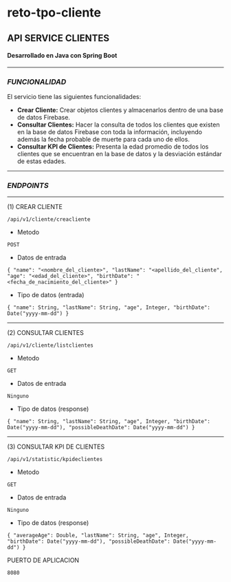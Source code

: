 # reto-tpo-cliente

## API SERVICE CLIENTES
#### Desarrollado en Java con Spring Boot

---

### _FUNCIONALIDAD_

El servicio tiene las siguientes funcionalidades:

* **Crear Cliente:** Crear objetos clientes y almacenarlos dentro de una base de datos Firebase.
* **Consultar Clientes:** Hacer la consulta de todos los clientes que existen en la base de datos Firebase con toda la información, incluyendo además la fecha probable de muerte para cada uno de ellos.
* **Consultar KPI de Clientes:** Presenta la edad promedio de todos los clientes que se encuentran en la base de datos y la desviación estándar de estas edades.

---

### _ENDPOINTS_

---

(1) CREAR CLIENTE

`/api/v1/cliente/creacliente`

- Metodo

`POST`

- Datos de entrada

`{
  "name": "<nombre_del_cliente>",
  "lastName": "<apellido_del_cliente",
  "age": "<edad_del_cliente>",
  "birthDate": "<fecha_de_nacimiento_del_cliente>"
}`

- Tipo de datos (entrada)

`{
 "name": String,
 "lastName": String,
 "age", Integer,
 "birthDate": Date("yyyy-mm-dd")
}`

---

(2) CONSULTAR CLIENTES

`/api/v1/cliente/listclientes`

- Metodo

`GET`

- Datos de entrada

`Ninguno`

- Tipo de datos (response)

`{
 "name": String,
 "lastName": String,
 "age", Integer,
 "birthDate": Date("yyyy-mm-dd"),
 "possibleDeathDate": Date("yyyy-mm-dd")
}`

---

(3) CONSULTAR KPI DE CLIENTES

`/api/v1/statistic/kpideclientes`

- Metodo

`GET`

- Datos de entrada

`Ninguno`

- Tipo de datos (response)

`{
 "averageAge": Double,
 "lastName": String,
 "age", Integer,
 "birthDate": Date("yyyy-mm-dd"),
 "possibleDeathDate": Date("yyyy-mm-dd")
}`

PUERTO DE APLICACION

`8080`
